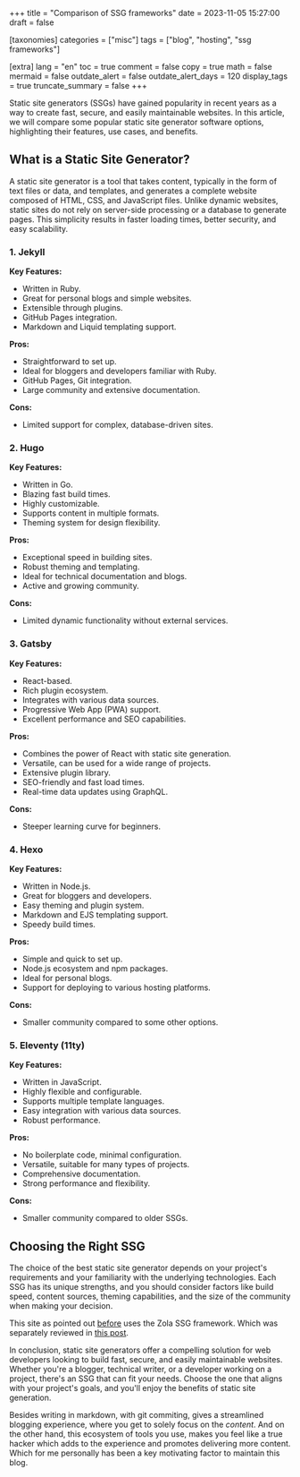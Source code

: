 +++
title = "Comparison of SSG frameworks"
date = 2023-11-05 15:27:00
draft = false

[taxonomies]
categories = ["misc"]
tags = ["blog", "hosting", "ssg frameworks"]

[extra]
lang = "en"
toc = true
comment = false
copy = true
math = false
mermaid = false
outdate_alert = false
outdate_alert_days = 120
display_tags = true
truncate_summary = false
+++

Static site generators (SSGs) have gained popularity in recent years as a way to create fast, secure, and easily maintainable websites. In this article, we will compare some popular static site generator software options, highlighting their features, use cases, and benefits.

## What is a Static Site Generator?

A static site generator is a tool that takes content, typically in the form of text files or data, and templates, and generates a complete website composed of HTML, CSS, and JavaScript files. Unlike dynamic websites, static sites do not rely on server-side processing or a database to generate pages. This simplicity results in faster loading times, better security, and easy scalability.

### 1. Jekyll

**Key Features:**
- Written in Ruby.
- Great for personal blogs and simple websites.
- Extensible through plugins.
- GitHub Pages integration.
- Markdown and Liquid templating support.

**Pros:**
- Straightforward to set up.
- Ideal for bloggers and developers familiar with Ruby.
- GitHub Pages, Git integration.
- Large community and extensive documentation.

**Cons:**
- Limited support for complex, database-driven sites.

### 2. Hugo

**Key Features:**
- Written in Go.
- Blazing fast build times.
- Highly customizable.
- Supports content in multiple formats.
- Theming system for design flexibility.

**Pros:**
- Exceptional speed in building sites.
- Robust theming and templating.
- Ideal for technical documentation and blogs.
- Active and growing community.

**Cons:**
- Limited dynamic functionality without external services.

### 3. Gatsby

**Key Features:**
- React-based.
- Rich plugin ecosystem.
- Integrates with various data sources.
- Progressive Web App (PWA) support.
- Excellent performance and SEO capabilities.

**Pros:**
- Combines the power of React with static site generation.
- Versatile, can be used for a wide range of projects.
- Extensive plugin library.
- SEO-friendly and fast load times.
- Real-time data updates using GraphQL.

**Cons:**
- Steeper learning curve for beginners.

### 4. Hexo

**Key Features:**
- Written in Node.js.
- Great for bloggers and developers.
- Easy theming and plugin system.
- Markdown and EJS templating support.
- Speedy build times.

**Pros:**
- Simple and quick to set up.
- Node.js ecosystem and npm packages.
- Ideal for personal blogs.
- Support for deploying to various hosting platforms.

**Cons:**
- Smaller community compared to some other options.

### 5. Eleventy (11ty)

**Key Features:**
- Written in JavaScript.
- Highly flexible and configurable.
- Supports multiple template languages.
- Easy integration with various data sources.
- Robust performance.

**Pros:**
- No boilerplate code, minimal configuration.
- Versatile, suitable for many types of projects.
- Comprehensive documentation.
- Strong performance and flexibility.

**Cons:**
- Smaller community compared to older SSGs.

## Choosing the Right SSG

The choice of the best static site generator depends on your project's requirements and your familiarity with the underlying technologies. Each SSG has its unique strengths, and you should consider factors like build speed, content sources, theming capabilities, and the size of the community when making your decision.

This site as pointed out [before](@/blog/zola-switch.md) uses the Zola SSG framework. Which was separately reviewed in [this post](@/blog/zola-review.md).

In conclusion, static site generators offer a compelling solution for web developers looking to build fast, secure, and easily maintainable websites. Whether you're a blogger, technical writer, or a developer working on a project, there's an SSG that can fit your needs. Choose the one that aligns with your project's goals, and you'll enjoy the benefits of static site generation.

Besides writing in markdown, with git commiting, gives a streamlined blogging experience, where you get to solely focus on the *content*. And on the other hand, this ecosystem of tools you use, makes you feel like a true hacker which adds to the experience and promotes delivering more content. Which for me personally has been a key motivating factor to maintain this blog.



